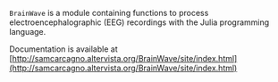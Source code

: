 `BrainWave` is a module containing functions to process electroencephalographic (EEG) recordings with the Julia programming language. 

Documentation is available at [http://samcarcagno.altervista.org/BrainWave/site/index.html](http://samcarcagno.altervista.org/BrainWave/site/index.html)